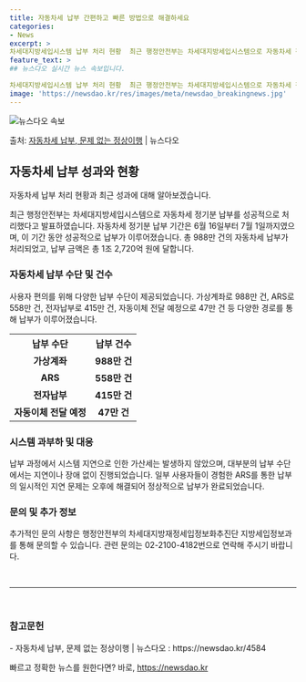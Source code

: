 ```yaml
---
title: 자동차세 납부 간편하고 빠른 방법으로 해결하세요
categories:
- News
excerpt: >
차세대지방세입시스템 납부 처리 현황  최근 행정안전부는 차세대지방세입시스템으로 자동차세 정기분 납부를 성공적…
feature_text: >
## 뉴스다오 실시간 뉴스 속보입니다.

차세대지방세입시스템 납부 처리 현황  최근 행정안전부는 차세대지방세입시스템으로 자동차세 정기분 납부를 성공적…
image: 'https://newsdao.kr/res/images/meta/newsdao_breakingnews.jpg'
---
```


![뉴스다오 속보](https://newsdao.kr/res/images/meta/newsdao_breakingnews.jpg)

<p>출처: <a href="https://newsdao.kr/4584" rel="dofollow">자동차세 납부, 문제 없는 정상이행</a> | 뉴스다오</p>

<h2 data-ke-size="size26">자동차세 납부 성과와 현황</h2>
자동차세 납부 처리 현황과 최근 성과에 대해 알아보겠습니다.

<p data-ke-size="size16">최근 행정안전부는 차세대지방세입시스템으로 자동차세 정기분 납부를 성공적으로 처리했다고 발표하였습니다. 자동차세 정기분 납부 기간은 6월 16일부터 7월 1일까지였으며, 이 기간 동안 성공적으로 납부가 이루어졌습니다. 총 988만 건의 자동차세 납부가 처리되었고, 납부 금액은 총 1조 2,720억 원에 달합니다.</p>

<h3>자동차세 납부 수단 및 건수</h3>
<p data-ke-size="size16">사용자 편의를 위해 다양한 납부 수단이 제공되었습니다. 가상계좌로 988만 건, ARS로 558만 건, 전자납부로 415만 건, 자동이체 전달 예정으로 47만 건 등 다양한 경로를 통해 납부가 이루어졌습니다.</p>

<table>
  <tr>
    <th>납부 수단</th>
    <th>납부 건수</th>
  </tr>
  <tr>
    <td style="text-align: center; height: 17px;"><b>가상계좌</b></td>
    <td style="text-align: center; height: 17px;"><b>988만 건</b></td>
  </tr>
  <tr>
    <td style="text-align: center; height: 17px;"><b>ARS</b></td>
    <td style="text-align: center; height: 17px;"><b>558만 건</b></td>
  </tr>
  <tr>
    <td style="text-align: center; height: 17px;"><b>전자납부</b></td>
    <td style="text-align: center; height: 17px;"><b>415만 건</b></td>
  </tr>
  <tr>
    <td style="text-align: center; height: 17px;"><b>자동이체 전달 예정</b></td>
    <td style="text-align: center; height: 17px;"><b>47만 건</b></td>
  </tr>
</table>

<h3>시스템 과부하 및 대응</h3>
<p data-ke-size="size16">납부 과정에서 시스템 지연으로 인한 가산세는 발생하지 않았으며, 대부분의 납부 수단에서는 지연이나 장애 없이 진행되었습니다. 일부 사용자들이 경험한 ARS를 통한 납부의 일시적인 지연 문제는 오후에 해결되어 정상적으로 납부가 완료되었습니다.</p>

<h3>문의 및 추가 정보</h3>
<p data-ke-size="size16">추가적인 문의 사항은 행정안전부의 차세대지방재정세입정보화추진단 지방세입정보과를 통해 문의할 수 있습니다. 관련 문의는 02-2100-4182번으로 연락해 주시기 바랍니다.</p>

<p data-ke-size="size16">&nbsp;</p>
<hr>
<p data-ke-size="size16">&nbsp;</p>

<h3>참고문헌</h3>
<p data-ke-size="size16">- 자동차세 납부, 문제 없는 정상이행 | 뉴스다오 : https://newsdao.kr/4584</p> 

빠르고 정확한 뉴스를 원한다면? 바로, <a href="https://newsdao.kr" rel="dofollow">https://newsdao.kr</a>


    
